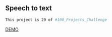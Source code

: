 ## Speech to text

```bash
This project is 29 of #100_Projects_Challenge
```

[DEMO](https://100.yablonev.art/29)
